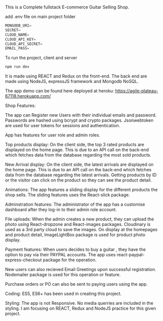 This is a Complete fullstack E-commerce Guitar Selling Shop.

add .env file on main project folder

```js
MONGODB_URI=
SECRET=
CLOUD_NAME=
CLOUD_API_KEY=
CLOUD_API_SECRET=
EMAIL_PASS=
```

To run the project, client and server

```js
npm run dev
```

It is made using REACT and Redux on the front-end.
The back end are made using NodeJS, expressJS framework and Mongodb NoSQL.

The app demo can be found here deployed at heroku: https://agile-plateau-67118.herokuapp.com/

Shop Features:

The app can Register new Users with their individual emails and password.
Passwords are hashed using bcrypt and crypto packages.
Jsonwebtoken are used for user tokens for sessions and authentication.

App has features for user role and admin roles.

Top products display:
On the client side, the top 3 rated products are displayed on the home page.
This is due to an API call on the back-end which fetches data from the database regarding the most sold products.

New Arrival display:
On the client side, the latest arrivals are displayed on the home page.
This is due to an API call on the back-end which fetches data from the database regarding the latest arrivals. Getting products by ID or the visitor can click on the product so they can see the product detail.

Animations:
The app features a sliding display for the different products the shop sells.
The sliding features uses the React-slick package.

Adminstration features:
The administrator of the app has a customise dashboard after they log-in to their admin role account.

File uploads:
When the admin creates a new product, they can upload the photo using React-dropzone and React-images packages. Cloudinary is used as a 3rd party cloud to save the images.
On display at the homepages and product detail, ImageLightBox package is used for product photo display.

Payment features:
When users decides to buy a guitar , they have the option to pay via their PAYPAL accounts.
The app uses react-paypal-express-checkout package for the operation.

New users can also recieved Email Greetings upon successful registration.
Nodemailer package is used for this operation or feature.

Purchase orders or PO can also be sent to paying users using the app.

Coding:
ES5, ES6+ has been used in creating this project.

Styling:
The app is not Responsive. No media querries are included in the styling.
I am focusing on REACT, Redux and NodeJS practice for this given project.
